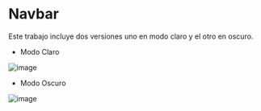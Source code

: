 # Navbar

Este trabajo incluye dos versiones uno en modo claro y el otro en oscuro.

- Modo Claro

![image](https://github.com/KevinJorgeR/Navbar/assets/125482171/e3e03c68-5c00-48e2-95ad-91a8ecb14710)
- Modo Oscuro
  
![image](https://github.com/KevinJorgeR/Navbar/assets/125482171/495cea94-2b25-4b1c-87c0-6478e1bd2a6c)
